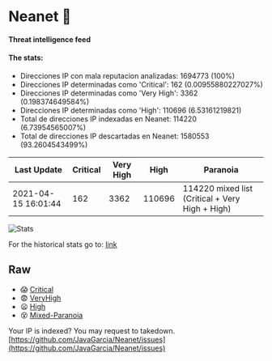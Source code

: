 # Neanet :hocho:
#### Threat intelligence feed
#### The stats:

- Direcciones IP con mala reputacion analizadas: 1694773 (100%)
- Direcciones IP determinadas como 'Critical':  162 (0.00955880227027%)
- Direcciones IP determinadas como 'Very High':  3362 (0.198374649584%)
- Direcciones IP determinadas como 'High':  110696 (6.53161219821)
- Total de direcciones IP indexadas en Neanet:  114220 (6.73954565007%)
- Total de direcciones IP descartadas en Neanet:  1580553 (93.2604543499%)

| Last Update | Critical | Very High | High | Paranoia |
| --- | --- | --- | --- | --- |
| 2021-04-15 16:01:44 | 162 | 3362 | 110696 | 114220 mixed list (Critical + Very High + High)|

![Stats](https://docs.google.com/spreadsheets/d/e/2PACX-1vSnaNMIXVabIpDJjufMlzH7poXnshF3mgd8Is1g9ytUEzVsP5my4Trn8f-xkoLLQ38xpL3HtmUexLo6/pubchart?oid=501124687&format=image)

For the historical stats go to: [link](/stats.csv)
## Raw
- :scream: [Critical](https://raw.githubusercontent.com/JavaGarcia/Neanet/master/blacklists/neanet_critical.txt)
- :fearful: [VeryHigh](https://raw.githubusercontent.com/JavaGarcia/Neanet/master/blacklists/neanet_veryHigh.txtt)
- :frowning: [High](https://raw.githubusercontent.com/JavaGarcia/Neanet/master/blacklists/neanet_high.txt)
- :dizzy_face: [Mixed-Paranoia](https://raw.githubusercontent.com/JavaGarcia/Neanet/master/blacklists/neanet_all.txt)


Your IP is indexed? You may request to takedown. [https://github.com/JavaGarcia/Neanet/issues](https://github.com/JavaGarcia/Neanet/issues)













































































































































































































































































































































































































































































































































































































































































































































































































































































































































































































































































































































































































































































































































































































































































































































































































































































































































































































































































































































































































































































































































































































































































































































































































































































































































































































































































































































































































































































































































































































































































































































































































































































































































































































































































































































































































































































































































































































































































































































































































































































































































































































































































































































































































































































































































































































































































































































































































































































































































































































































































































































































































































































































































































































































































































































































































































































































































































































































